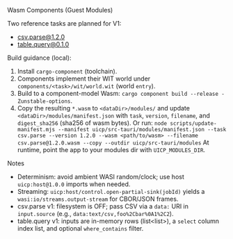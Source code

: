 Wasm Components (Guest Modules)

Two reference tasks are planned for V1:

- csv.parse@1.2.0
- table.query@0.1.0

Build guidance (local):

1. Install `cargo-component` (toolchain).
2. Components implement their WIT world under `components/<task>/wit/world.wit` (world `entry`).
3. Build to a component-model Wasm: `cargo component build --release -Zunstable-options`.
4. Copy the resulting `*.wasm` to `<dataDir>/modules/` and update `<dataDir>/modules/manifest.json` with `task`, `version`, `filename`, and `digest_sha256` (sha256 of wasm bytes).
   Or run:
   `node scripts/update-manifest.mjs --manifest uicp/src-tauri/modules/manifest.json --task csv.parse --version 1.2.0 --wasm <path/to/wasm> --filename csv.parse@1.2.0.wasm --copy --outdir uicp/src-tauri/modules`
   At runtime, point the app to your modules dir with `UICP_MODULES_DIR`.

Notes

- Determinism: avoid ambient WASI random/clock; use host `uicp:host@1.0.0` imports when needed.
- Streaming: `uicp:host/control.open-partial-sink(jobId)` yields a `wasi:io/streams.output-stream` for CBOR/JSON frames.
- csv.parse v1: filesystem is OFF; pass CSV via a `data:` URI in `input.source` (e.g., `data:text/csv,foo%2Cbar%0A1%2C2`).
- table.query v1: inputs are in-memory rows (list<list<string>>), a `select` column index list, and optional `where_contains` filter.
